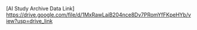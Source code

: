 [AI Study Archive Data Link] https://drive.google.com/file/d/1MxRawLaiB204nce8Dv7PRomYfFKpeHYb/view?usp=drive_link
